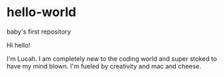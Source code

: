 # hello-world
baby's first repository

Hi hello!

I'm Lucah. I am completely new to the coding world and super stoked to have my mind blown. I'm fueled by creativity and mac and cheese. 
